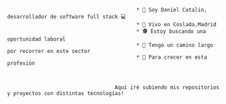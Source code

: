                                               * 👋 Soy Daniel Catalin, desarrollador de software full stack 💻
                                              * 🏡 Vivo en Coslada,Madrid
                                              * 🕵 Estoy buscando una oportunidad laboral
                                              * 👣 Tengo un camino largo por recorrer en este sector
                                              * 🌱 Para crecer en esta profesión



                                       Aquí iré subiendo mis repositorios y proyectos con distintas tecnologías!
